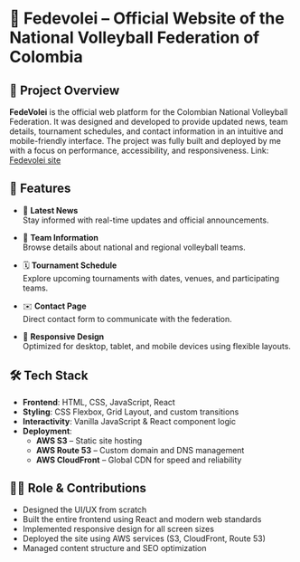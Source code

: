 # 🏐 Fedevolei – Official Website of the National Volleyball Federation of Colombia

## 📌 Project Overview

**FedeVolei** is the official web platform for the Colombian National Volleyball Federation. It was designed and developed to provide updated news, team details, tournament schedules, and contact information in an intuitive and mobile-friendly interface. The project was fully built and deployed by me with a focus on performance, accessibility, and responsiveness. Link: [Fedevolei site](https://www.fedevolei.com.co)


## 🌟 Features

- 📰 **Latest News**  
  Stay informed with real-time updates and official announcements.

- 🏐 **Team Information**  
  Browse details about national and regional volleyball teams.

- 🗓️ **Tournament Schedule**  
  Explore upcoming tournaments with dates, venues, and participating teams.

- ✉️ **Contact Page**  
  Direct contact form to communicate with the federation.

- 📱 **Responsive Design**  
  Optimized for desktop, tablet, and mobile devices using flexible layouts.

## 🛠️ Tech Stack

- **Frontend**: HTML, CSS, JavaScript, React  
- **Styling**: CSS Flexbox, Grid Layout, and custom transitions  
- **Interactivity**: Vanilla JavaScript & React component logic  
- **Deployment**:  
  - **AWS S3** – Static site hosting  
  - **AWS Route 53** – Custom domain and DNS management  
  - **AWS CloudFront** – Global CDN for speed and reliability  

## 👨‍💻 Role & Contributions

- Designed the UI/UX from scratch  
- Built the entire frontend using React and modern web standards  
- Implemented responsive design for all screen sizes  
- Deployed the site using AWS services (S3, CloudFront, Route 53)  
- Managed content structure and SEO optimization
